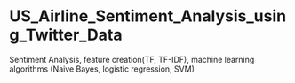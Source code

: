 # US_Airline_Sentiment_Analysis_using_Twitter_Data
Sentiment Analysis, feature creation(TF, TF-IDF), machine learning algorithms (Naive Bayes, logistic regression, SVM)
